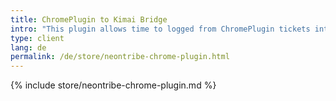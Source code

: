 ```yaml
---
title: ChromePlugin to Kimai Bridge
intro: "This plugin allows time to logged from ChromePlugin tickets into a Kimai instance."
type: client
lang: de
permalink: /de/store/neontribe-chrome-plugin.html
---
```


{% include store/neontribe-chrome-plugin.md %}
